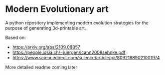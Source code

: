# Modern Evolutionary art
A python repository implementing modern evolution strategies for the purpose of generating 3d-printable art. 

Based on:
- https://arxiv.org/abs/2109.08857
- https://people.idsia.ch/~juergen/icann2008sehnke.pdf
- https://www.sciencedirect.com/science/article/pii/S0921889021001974

More detailed readme coming later
